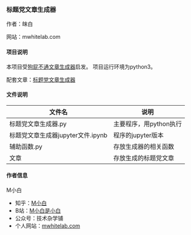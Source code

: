 ### 标题党文章生成器

作者：皌白

网站：mwhitelab.com

#### 项目说明

本项目受[狗屁不通文章生成器](https://github.com/menzi11/BullshitGenerator)启发。
项目运行环境为python3。

配套文章：[标题党文章生成器](http://www.mwhitelab.com/archives/1056)


#### 文件说明

| 文件名 | 说明 |
| --- | --- |
| 标题党文章生成器.py | 主要程序，用python执行 |
| 标题党文章生成器jupyter文件.ipynb | 程序的jupyter版本 |
| 辅助函数.py | 存放生成器的相关函数 |
| 文章 | 存放生成的标题党文章 |

#### 作者信息
M小白
- 知乎：[M小白](www.zhihu.com/people/jishuzaxuepu/)
- B站：[M小白是小白](space.bilibili.com/3769932)
- 公众号：技术杂学铺
- 个人网站：[mwhitelab.com](mwhitelab.com)
